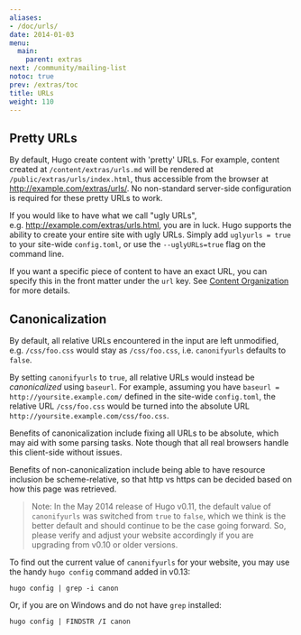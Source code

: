 ```yaml
---
aliases:
- /doc/urls/
date: 2014-01-03
menu:
  main:
    parent: extras
next: /community/mailing-list
notoc: true
prev: /extras/toc
title: URLs
weight: 110
---
```


## Pretty URLs

By default, Hugo create content with 'pretty' URLs. For example,
content created at `/content/extras/urls.md` will be rendered at
`/public/extras/urls/index.html`, thus accessible from the browser
at http://example.com/extras/urls/.  No non-standard server-side
configuration is required for these pretty URLs to work.

If you would like to have what we call "ugly URLs",
e.g.&nbsp;http://example.com/extras/urls.html, you are in luck.
Hugo supports the ability to create your entire site with ugly URLs.
Simply add `uglyurls = true` to your site-wide `config.toml`,
or use the `--uglyURLs=true` flag on the command line.

If you want a specific piece of content to have an exact URL, you can
specify this in the front matter under the `url` key. See [Content
Organization](/content/organization/) for more details.

## Canonicalization

By default, all relative URLs encountered in the input are left unmodified,
e.g. `/css/foo.css` would stay as `/css/foo.css`,
i.e. `canonifyurls` defaults to `false`.

By setting `canonifyurls` to `true`, all relative URLs would instead
be *canonicalized* using `baseurl`.  For example, assuming you have
`baseurl = http://yoursite.example.com/` defined in the site-wide
`config.toml`, the relative URL `/css/foo.css` would be turned into
the absolute URL `http://yoursite.example.com/css/foo.css`.

Benefits of canonicalization include fixing all URLs to be absolute, which may
aid with some parsing tasks.  Note though that all real browsers handle this
client-side without issues.

Benefits of non-canonicalization include being able to have resource inclusion
be scheme-relative, so that http vs https can be decided based on how this
page was retrieved.

> Note: In the May 2014 release of Hugo v0.11, the default value of `canonifyurls` was switched from `true` to `false`, which we think is the better default and should continue to be the case going forward. So, please verify and adjust your website accordingly if you are upgrading from v0.10 or older versions.

To find out the current value of `canonifyurls` for your website, you may use the handy `hugo config` command added in v0.13:

    hugo config | grep -i canon

Or, if you are on Windows and do not have `grep` installed:

    hugo config | FINDSTR /I canon

